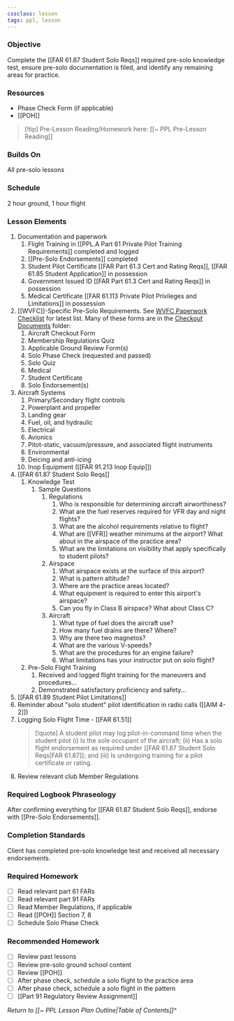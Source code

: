 ```yaml
---
cssclass: lesson
tags: ppl, lesson
---
```

### Objective
Complete the [[FAR 61.87 Student Solo Reqs]] required pre-solo knowledge test, ensure pre-solo documentation is filed, and identify any remaining areas for practice.

### Resources
- Phase Check Form (if applicable)
- [[POH]]

> [!tip] Pre-Lesson Reading/Homework here: [[~ PPL Pre-Lesson Reading]]

### Builds On
All pre-solo lessons

### Schedule
2 hour ground, 1 hour flight

### Lesson Elements
1. Documentation and paperwork
	1. Flight Training in [[PPL.A Part 61 Private Pilot Training Requirements]] completed and logged
	2. [[Pre-Solo Endorsements]] completed
	3. Student Pilot Certificate [[FAR Part 61.3 Cert and Rating Reqs]], [[FAR 61.85 Student Application]] in possession
	4. Government Issued ID [[FAR Part 61.3 Cert and Rating Reqs]] in possession
	5. Medical Certificate [[FAR 61.113 Private Pilot Privileges and Limitations]]  in possession
2. [[WVFC]]-Specific Pre-Solo Requirements.  See [WVFC Paperwork Checklist](https://drive.google.com/drive/u/0/folders/1o0t2y5GHl9PufTb4cpF_d1ATFkSAYL7N) for latest list.  Many of these forms are in the [Checkout Documents](https://drive.google.com/drive/u/0/folders/1AjOTq2JIVqbOnVhQuSeowCBw3K5Ux1wT) folder:
	1. Aircraft Checkout Form
	2. Membership Regulations Quiz
	3. Applicable Ground Review Form(s)
	4. Solo Phase Check (requested and passed)
	5. Solo Quiz
	6. Medical
	7. Student Certificate
	8. Solo Endorsement(s)
3. Aircraft Systems
	1. Primary/Secondary flight controls
	2. Powerplant and propeller
	3. Landing gear
	4. Fuel, oil, and hydraulic
	5. Electrical
	6. Avionics
	7. Pitot-static, vacuum/pressure, and associated flight instruments
	8. Environmental
	9. Deicing and anti-icing
	10. Inop Equipment ([[FAR 91.213 Inop Equip]])
4. [[FAR 61.87 Student Solo Reqs]]
	1. Knowledge Test
		1. Sample Questions
			1. Regulations
				1. Who is responsible for determining aircraft airworthiness?
				2. What are the fuel reserves required for VFR day and night flights?
				3. What are the alcohol requirements relative to flight?
				4. What are [[VFR]] weather minimums at the airport? What about in the airspace of the practice area?
				5. What are the limitations on visibility that apply specifically to student pilots?
			2. Airspace
				1. What airspace exists at the surface of this airport?
				2. What is pattern altitude?
				3. Where are the practice areas located?
				4. What equipment is required to enter this airport's airspace?
				5. Can you fly in Class B airspace? What about Class C?
			3. Aircraft
				1. What type of fuel does the aircraft use?
				2. How many fuel drains are there? Where?
				3. Why are there two magnetos?
				4. What are the various V-speeds?
				5. What are the procedures for an engine failure?
				6. What limitations has your instructor put on solo flight?
	2. Pre-Solo Flight Training
		1. Received and logged flight training for the maneuvers and procedures...
		2. Demonstrated satisfactory proficiency and safety...
5. [[FAR 61.89 Student Pilot Limitations]]
6. Reminder about "solo student" pilot identification in radio calls ([[AIM 4-2]])
7. Logging Solo Flight Time - [[FAR 61.51]]
   > [!quote] 
   > A student pilot may log pilot-in-command time when the student pilot (i) Is the sole occupant of the aircraft; (ii) Has a solo flight endorsement as required under [[FAR 61.87 Student Solo Reqs|FAR 61.87]]; and (iii) Is undergoing training for a pilot certificate or rating.
5. Review relevant club Member Regulations

### Required Logbook Phraseology
After confirming everything for [[FAR 61.87 Student Solo Reqs]], endorse with [[Pre-Solo Endorsements]].

### Completion Standards
Client has completed pre-solo knowledge test and received all necessary endorsements.

### Required Homework
- [ ] Read relevant part 61 FARs
- [ ] Read relevant part 91 FARs
- [ ] Read Member Regulations, if applicable
- [ ] Read [[POH]] Section 7, 8
- [ ] Schedule Solo Phase Check

### Recommended Homework
- [ ] Review past lessons
- [ ] Review pre-solo ground school content
- [ ] Review [[POH]]
- [ ] After phase check, schedule a solo flight to the practice area 
- [ ] After phase check, schedule a solo flight in the pattern
- [ ] [[Part 91 Regulatory Review Assignment]]

*Return to [[~ PPL Lesson Plan Outline|Table of Contents]]^*
